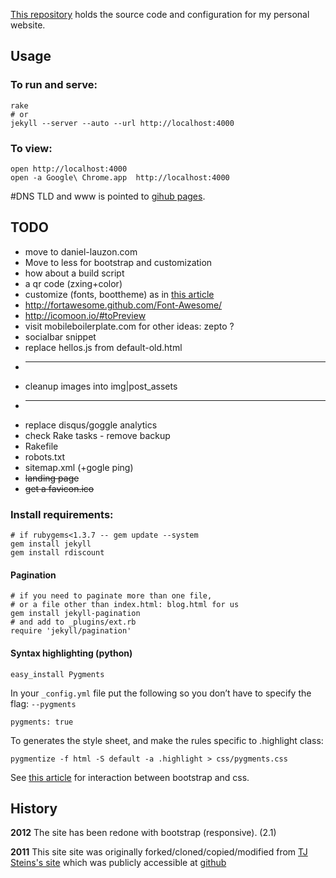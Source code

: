 [This repository](https://github.com/daneroo/daneroo.github.com) holds the source code and configuration for my personal website.

## Usage

### To run and serve:

    rake
    # or
    jekyll --server --auto --url http://localhost:4000

### To view:

    open http://localhost:4000
    open -a Google\ Chrome.app  http://localhost:4000

#DNS
 TLD and www is pointed to [gihub pages](https://help.github.com/articles/setting-up-a-custom-domain-with-pages). 
## TODO

* move to daniel-lauzon.com
* Move to less for bootstrap and customization
* how about a build script
* a qr code (zxing+color)
* customize (fonts, boottheme) as in [this article](http://antjanus.com/blog/web-design-tips/user-interface-usability/customize-twitter-bootstrap-into-themes/)
* http://fortawesome.github.com/Font-Awesome/
* http://icomoon.io/#toPreview
* visit mobileboilerplate.com for other ideas: zepto ?
* socialbar snippet
* replace hellos.js from default-old.html
* ------------------
* cleanup images into img|post_assets
* ----------------
*   replace disqus/goggle analytics
*   check Rake tasks - remove backup
*   Rakefile
*   robots.txt
*   sitemap.xml (+gogle ping)
*   <strike>landing page</strike>
*   <strike>get a favicon.ico</strike>

### Install requirements:

    # if rubygems<1.3.7 -- gem update --system
    gem install jekyll
    gem install rdiscount

#### Pagination 

    # if you need to paginate more than one file,
    # or a file other than index.html: blog.html for us
    gem install jekyll-pagination
    # and add to _plugins/ext.rb
    require 'jekyll/pagination'

#### Syntax highlighting (python)

    easy_install Pygments

In your `_config.yml` file put the following so you don’t have to specify the flag: `--pygments`

    pygments: true

To generates the style sheet, and make the rules specific to .highlight class:

    pygmentize -f html -S default -a .highlight > css/pygments.css
    
See [this article](http://www.stehem.net/2012/02/14/how-to-get-pygments-to-work-with-jekyll.html) for interaction between bootstrap and css.


## History
**2012** The site has been redone with bootstrap (responsive). (2.1)

**2011** This site site was originally forked/cloned/copied/modified from [TJ Steins's site](http://tjstein.com/) which was publicly accessible at [github](https://github.com/bummercloud/tjstein.com)

    